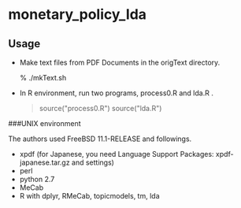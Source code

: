 # monetary_policy_lda


## Usage

* Make text files from PDF Documents in the origText directory.

  % ./mkText.sh

* In R environment, run two programs, process0.R and lda.R .

  > source("process0.R")
  > source("lda.R")

###UNIX environment

The authors used FreeBSD 11.1-RELEASE and followings.

* xpdf (for Japanese, you need Language Support Packages: xpdf-japanese.tar.gz and settings)
* perl
* python 2.7
* MeCab
* R with dplyr, RMeCab, topicmodels, tm, lda
